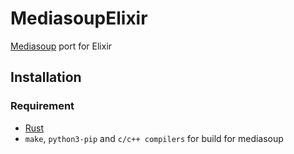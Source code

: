 # MediasoupElixir
 [Mediasoup](https://mediasoup.org/) port for Elixir

## Installation
### Requirement
  * [Rust](https://www.rust-lang.org/)
  * `make`, `python3-pip` and `c/c++ compilers` for build for mediasoup

